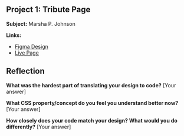 ## Project 1: Tribute Page

**Subject:** Marsha P. Johnson

**Links:**
- [Figma Design](https://www.figma.com/design/xFmj9igSQFatu3RiyTqPcb/Tribute-Page?node-id=0-1&p=f&t=CjkOH2vdURX35nHP-0)
- [Live Page](https://ominous-robot-69x9wqvpg5q9c4x57-8000.app.github.dev/week-4/tribute-site.html)
## Reflection

**What was the hardest part of translating your design to code?**
[Your answer]

**What CSS property/concept do you feel you understand better now?**
[Your answer]

**How closely does your code match your design? What would you do differently?**
[Your answer]
